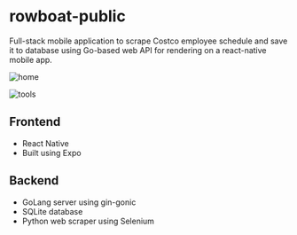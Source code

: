 # rowboat-public
 Full-stack mobile application to scrape Costco employee schedule and save it to database using Go-based web API for rendering on a react-native mobile app.

![home](https://github.com/user-attachments/assets/57a60768-6368-4ded-a1fa-8367db7b4c75)

![tools](https://github.com/user-attachments/assets/b7956a90-4d9c-43e9-9b1a-ec9896130acd)


## Frontend
 - React Native
 - Built using Expo 

 ## Backend
 - GoLang server using gin-gonic
 - SQLite database
 - Python web scraper using Selenium
